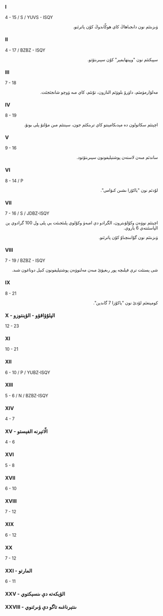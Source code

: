 ### I
4 - 15 / S / YUVS - ISQY
<p dir="rtl">
ۋىزىتئم نون داىجىاھاڭ كاي ھوڭّاىدوڭ كۇن پاترئنو.
</p>

### II
4 - 17 / BZBZ - ISQY
<p dir="rtl">
سپېكتئم نون "وپېنھايمېر" كۇن سپىرىتۆتو.
</p>

### III
7 - 18
<p dir="rtl">
مەلۋارمۈمئم، داۈرۆ بلوۋئم النازون، تۇتئم، كاي مىە ۋوچو شانجئجئت.
</p>

### IV
8 - 19
<p dir="rtl">
اچېتئم سكاتولون دە مېدىكامېنتو كاي ترىنكئم جون، سېنتئم مىن مۇلتۆ پلى بونۆ.
</p>

### V
9 - 16
<p dir="rtl">
ساندئم مىەن لاستەن پوشتېلېفونون سپىرىتۆتود.
</p>

### VI
8 - 14 / P
<p dir="rtl">
لۇدئم نون "ياكۇزا ىشىن كىۋامى".
</p>

### VII
7 - 16 / S / JDBZ-ISQY
<p dir="rtl">
اچېتئم نوۋەن وكۇلۋىترون، الگرادو دې امبەۈ وكۇلوي پلىئجىئت يې پلى ول 100 گرادوي ېن الپاسئنتەي 6 ياروي.
</p><p dir="rtl">
ۋىزىتئم نون گۇانىنچىاۇ كۇن پاترئنو.
</p>

### VIII
7 - 19 / BZBZ - ISQY
<p dir="rtl">
شى ېستئت ترې فېلىچە پور رىغېۋئ مىەن مەلنوۋەن پوشتېلېفونون كىېل دوناغون شىد.
</p>

### IX
8 - 21
<p dir="rtl">
كومېنغئم لۇدئ نون "ياكۇزا 7 گاىدېن".
</p>

### X - الپلۇۋاقۋو - الۋېنتوزو
12 - 23
<p dir="rtl">

</p>

### XI
10 - 21
<p dir="rtl">

</p>

### XII
6 - 10 / P / YUBZ-ISQY
<p dir="rtl">

</p>

### XIII
5 - 6 / N / BZBZ-ISQY
<p dir="rtl">

</p>

### XIV
4 - 7
<p dir="rtl">

</p>

### XV - الّاتېرنە الفېستو
4 - 6
<p dir="rtl">

</p>

### XVI
5 - 8
<p dir="rtl">

</p>

### XVII
6 - 10
<p dir="rtl">

</p>

### XVIII
7 - 12
<p dir="rtl">

</p>

### XIX
6 - 12
<p dir="rtl">

</p>

### XX
7 - 12
<p dir="rtl">

</p>

### XXI - المارتو
6 - 11
<p dir="rtl">

</p>

### XXV - الۋېكەتە دې ىنسېكتوي

<p dir="rtl">

</p>

### XXVIII - ىنتېرناغىە تاگو دې ۋىرئنوي

<p dir="rtl">

</p>